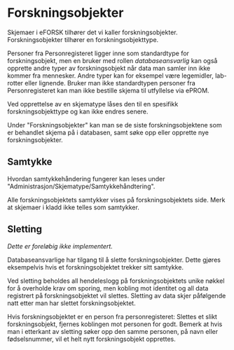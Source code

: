 # Forskningsobjekter

Skjemaer i eFORSK tilhører det vi kaller forskningsobjekter. Forskningsobjekter tilhører en forskningsobjekttype.

Personer fra Personregisteret ligger inne som standardtype for forskningsobjekt, 
men en bruker med rollen *databaseansvarlig* kan også opprette andre typer av forskningsobjekt når data man samler inn ikke kommer fra mennesker. 
Andre typer kan for eksempel være legemidler, lab-rotter eller lignende. 
Bruker man ikke standardtypen personer fra Personregisteret kan man ikke bestille skjema til utfyllelse via ePROM.

Ved opprettelse av en skjematype låses den til en spesifikk forskningsobjekttype og kan ikke endres senere.

Under "Forskningsobjekter" kan man se de siste forskningsobjektene som er behandlet skjema på i databasen, samt søke opp eller opprette nye forskningsobjekter. 

## Samtykke

Hvordan samtykkehåndering fungerer kan leses under "Administrasjon/Skjematype/Samtykkehåndtering".

Alle forskningsobjektets samtykker vises på forskningsobjektets side. Merk at skjemaer i kladd ikke telles som samtykker.

## Sletting

*Dette er foreløbig ikke implementert.*

Databaseansvarlige har tilgang til å slette forskningsobjekter. Dette gjøres eksempelvis hvis et forskningsobjektet trekker sitt samtykke.

Ved sletting beholdes all hendeleslogg på forskningsobjektets unike nøkkel for å overholde krav om sporing, men kobling mot identitet og all data registrert på forskningsobjektet vil slettes. Sletting av data skjer påfølgende natt etter man har slettet forskningsobjektet.

Hvis forskningsobjektet er en person fra personregisteret: 
Slettes et slikt forskningsobjekt, fjernes koblingen mot personen for godt. 
Bemerk at hvis man i etterkant av sletting søker opp den samme personen, på navn eller fødselsnummer, vil et helt nytt forskningsobjekt opprettes.

